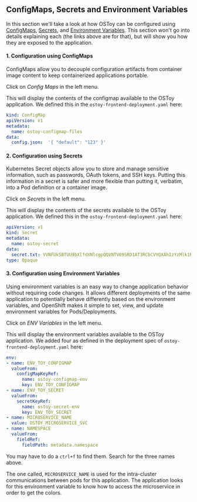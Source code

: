 ## ConfigMaps, Secrets and Environment Variables
In this section we'll take a look at how OSToy can be configured using [ConfigMaps](https://docs.openshift.com/container-platform/latest/nodes/pods/nodes-pods-configmaps.html), [Secrets](https://docs.openshift.com/container-platform/latest/cicd/builds/creating-build-inputs.html#builds-input-secrets-configmaps_creating-build-inputs), and [Environment Variables](https://docs.openshift.com/container-platform/3.11/dev_guide/environment_variables.html).  This section won't go into details explaining each (the links above are for that), but will show you how they are exposed to the application.  

#### 1. Configuration using ConfigMaps
ConfigMaps allow you to decouple configuration artifacts from container image content to keep containerized applications portable.

Click on *Config Maps* in the left menu.

This will display the contents of the configmap available to the OSToy application.  We defined this in the `ostoy-frontend-deployment.yaml` here:

``` yaml
kind: ConfigMap
apiVersion: v1
metadata:
  name: ostoy-configmap-files
data:
  config.json:  '{ "default": "123" }'
```

#### 2. Configuration using Secrets
Kubernetes Secret objects allow you to store and manage sensitive information, such as passwords, OAuth tokens, and SSH keys. Putting this information in a secret is safer and more flexible than putting it, verbatim, into a Pod definition or a container image.

Click on *Secrets* in the left menu.

This will display the contents of the secrets available to the OSToy application.  We defined this in the `ostoy-frontend-deployment.yaml` here:

``` yaml
apiVersion: v1
kind: Secret
metadata:
  name: ostoy-secret
data:
  secret.txt: VVNFUk5BTUU9bXlfdXNlcgpQQVNTV09SRD1AT3RCbCVYQXAhIzYzMlk1RndDQE1UUWsKU01UUD1sb2NhbGhvc3QKU01UUF9QT1JUPTI1
type: Opaque
```

#### 3. Configuration using Environment Variables
Using environment variables is an easy way to change application behavior without requiring code changes. It allows different deployments of the same application to potentially behave differently based on the environment variables, and OpenShift makes it simple to set, view, and update environment variables for Pods/Deployments.

Click on *ENV Variables* in the left menu.

This will display the environment variables available to the OSToy application.  We added four as defined in the deployment spec of `ostoy-frontend-deployment.yaml` here:

``` yaml
env:
- name: ENV_TOY_CONFIGMAP
  valueFrom:
    configMapKeyRef:
      name: ostoy-configmap-env
      key: ENV_TOY_CONFIGMAP
- name: ENV_TOY_SECRET
  valueFrom:
    secretKeyRef:
      name: ostoy-secret-env
      key: ENV_TOY_SECRET
- name: MICROSERVICE_NAME
  value: OSTOY_MICROSERVICE_SVC
- name: NAMESPACE
  valueFrom:
    fieldRef:
      fieldPath: metadata.namespace
```

You may have to do a `ctrl+f` to find them. Search for the three names above.

The one called, `MICROSERVICE_NAME` is used for the intra-cluster communications between pods for this application.  The application looks for this environment variable to know how to access the microservice in order to get the colors.
